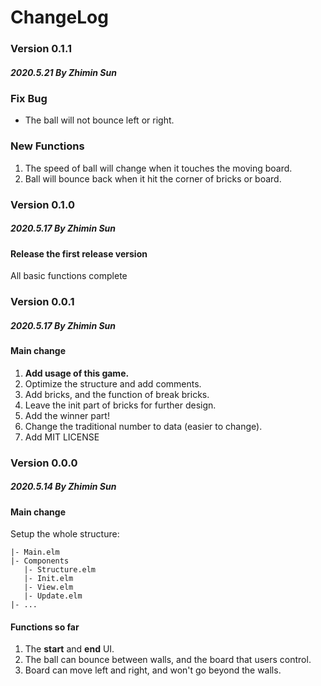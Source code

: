 # ChangeLog

### Version 0.1.1
##### 2020.5.21 By Zhimin Sun
### Fix Bug
- The ball will not bounce left or right.
### New Functions
1. The speed of ball will change when it touches the moving board.
2. Ball will bounce back when it hit the corner of bricks or board.

### Version 0.1.0
##### 2020.5.17 By Zhimin Sun
#### Release the first release version
All basic functions complete

### Version 0.0.1
##### 2020.5.17 By Zhimin Sun
#### Main change
1. **Add usage of this game.**
1. Optimize the structure and add comments.
1. Add bricks, and the function of break bricks.
1. Leave the init part of bricks for further design.
1. Add the winner part!
1. Change the traditional number to data (easier to change). 
1. Add MIT LICENSE

### Version 0.0.0
##### 2020.5.14 By Zhimin Sun
#### Main change
Setup the whole structure:
```
|- Main.elm
|- Components
   |- Structure.elm
   |- Init.elm
   |- View.elm
   |- Update.elm
|- ...
```
#### Functions so far
1. The **start** and **end** UI.
1. The ball can bounce between walls, and the board that users control.
1. Board can move left and right, and won't go beyond the walls. 